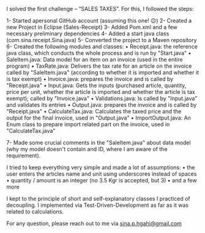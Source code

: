 I solved the first challenge – “SALES TAXES”. For this, I followed the steps:

  1-	Started apersonal  GitHub account (assuming this one! 😉)
  2-	Created a new Project in Eclipse (Sales-Receipt)
  3-	Added Pom.xml and a few necessary preliminary dependencies
  4-	Added a start java class (com.sina.receipt.Sina.java)
  5-	Converted the project to a Maven repository
  6-	Created the following modules and classes:
    • Receipt.java: the reference java class, which conducts the whole process and is run by "Start.java"
      • SaleItem.java: Data model for an item on an invoice (used in the entire program)
        • TaxRate.java: Delivers the tax rate for an article on the invoice called by "SaleItem.java" (according to whether it is imported and whether it is tax exempt)
      • Invoice.java: prepares the invoice and is called by "Receipt.java"
        • Input.java: Gets the inputs (purchased article, quantity, price per unit, whether the article is imported and whether the article is tax exempt); called by "Invoice.java"
          • Validations.java: Is called by "Input.java" and validates its entries
    • Output.java: prepares the invoice and is called by "Receipt.java"
      • CalculateTax.java: Calculates the taxed price and the output for the final invoice, used in "Output.java"
        • ImportOutput.java: An Enum class to prepare import related part on the invoice, used in "CalculateTax.java"

  7-	Made some crucial comments in the "SaleItem.java" about data model (why my model doesn't contain and ID, where I am aware of the requirement).

I tried to keep everything very simple and made a lot of assumptions:
  •	the user enters the articles name and unit using underscores instead of spaces
  •	quantity / amount is an integer (no 3.5 Kgr is accepted, but 3)
  •	and a few more

I kept to the principle of short and self-explanatory classes
I practiced of decoupling.
I implemented via Test-Driven-Development as far as it was related to calculations.

For any question, please reach out to me via sina.p.hgahi@gmail.com
